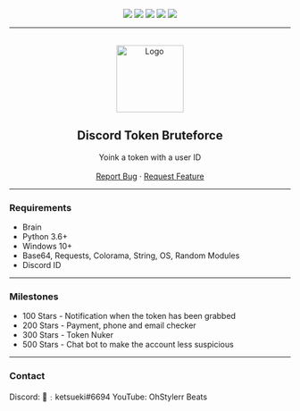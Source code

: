 <div id="top"></div>
<p align="center">
  <img src="https://img.shields.io/github/contributors/OhStylerr/Token-Bruteforce.svg?style=for-the-badge"/>
  <img src="https://img.shields.io/github/forks/OhStylerr/Token-Bruteforce.svg?style=for-the-badge"/>
  <img src="https://img.shields.io/github/stars/OhStylerr/Token-Bruteforce.svg?style=for-the-badge"/>
  <img src="https://img.shields.io/github/issues/OhStylerr/Token-Bruteforce.svg?style=for-the-badge"/>
  <img src="https://img.shields.io/github/license/OhStylerr/Token-Bruteforce.svg?style=for-the-badge"/>
</p>
  
---------------------------------------
  
<br/>
<div align="center">
  <a href="https://github.com/OhStylerr/Token-Bruteforce">
    <img src="https://i.imgur.com/9l4pHEN.png" alt="Logo" width="120" height="120">
  </a>
  
  <h2 align="center">Discord Token Bruteforce</h3>

  <p align="center">
    Yoink a token with a user ID
    <br />
    <br />
    <a href="https://github.com/OhStylerr/Token-Bruteforce/issues">Report Bug</a>
    ·
    <a href="https://github.com/OhStylerr/Token-Bruteforce/issues">Request Feature</a>
  </p>
</div>
  
---------------------------------------

### Requirements
* Brain
* Python 3.6+
* Windows 10+
* Base64, Requests, Colorama, String, OS, Random Modules
* Discord ID

---------------------------------------

### Milestones
* 100 Stars - Notification when the token has been grabbed
* 200 Stars - Payment, phone and email checker
* 300 Stars - Token Nuker
* 500 Stars - Chat bot to make the account less suspicious

---------------------------------------

### Contact
Discord: 💎﹕ketsueki#6694
YouTube: OhStylerr Beats
